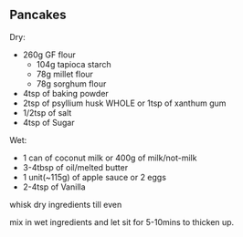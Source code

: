 ## Pancakes

Dry:
- 260g GF flour
  - 104g tapioca starch 
  - 78g millet flour
  - 78g sorghum flour
- 4tsp of baking powder
- 2tsp of psyllium husk WHOLE or 1tsp of xanthum gum
- 1/2tsp of salt
- 4tsp of Sugar

Wet:
- 1 can of coconut milk or 400g of milk/not-milk
- 3-4tbsp of oil/melted butter 
- 1 unit(~115g) of apple sauce or 2 eggs
- 2-4tsp of Vanilla

whisk dry ingredients till even

mix in wet ingredients and let sit for 5-10mins to thicken up.